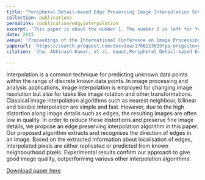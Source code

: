 ```yaml
---
title: "Peripheral Detail-based Edge Preserving Image Interpolation Scheme"
collection: publications
permalink: /publication/edgyinterpolation
excerpt: 'This paper is about the number 1. The number 2 is left for future work.'
date: 2015
venue: 'Proceedings of the International Conference on Image Processing, Computer Vision, and Pattern Recognition (IPCV)'
paperurl: 'https://search.proquest.com/docview/1706223619?pq-origsite=gscholar&fromopenview=true'
citation: 'Jha, Abhinash Kumar, et al. &quot;Peripheral Detail-based Edge Preserving Image Interpolation Scheme.&quot; <i>Proceedings of the International Conference on Image Processing, Computer Vision, and Pattern Recognition (IPCV). </i>. The Steering Committee of The World Congress in Computer Science, Computer Engineering and Applied Computing (WorldComp), 2015..'

---
```

Interpolation is a common technique for predicting unknown data points within the range of discrete known data points. In image processing and analysis applications, image interpolation is employed for changing image resolution but also for tasks like image rotation and other transformations. Classical image interpolation algorithms such as nearest neighbour, bilinear and bicubic interpolation are simple and fast. However, due to the high distortion along image details such as edges, the resulting images are often low in quality. In order to reduce these distortions and preserve fine image details, we propose an edge preserving interpolation algorithm in this paper. Our proposed algorithm extracts and recognises the direction of edges in an image. Based on the extracted information about localisation of edges, interpolated pixels are either replicated or predicted from known neighbourhood pixels. Experimental results confirm our approach to give good image quality, outperforming various other interpolation algorithms.

[Download paper here](https://search.proquest.com/docview/1706223619?pq-origsite=gscholar&fromopenview=true)

